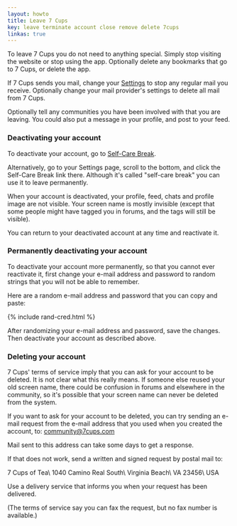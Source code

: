 ```yaml
---
layout: howto
title: Leave 7 Cups
key: leave terminate account close remove delete 7cups
linkas: true
---
```

To leave 7 Cups you do not need to anything special. Simply stop visiting the website or stop using the app. Optionally delete any bookmarks that go to 7 Cups, or delete the app.

If 7 Cups sends you mail, change your [Settings](https://www.7cups.com/member/editAccount.php) to stop any regular mail you receive. Optionally change your mail provider's settings to delete all mail from 7 Cups.

Optionally tell any communities you have been involved with that you are leaving. You could also put a message in your profile, and post to your feed.

### Deactivating your account
To deactivate your account, go to [Self-Care Break](https://www.7cups.com/member/deactivate.php).

Alternatively, go to your Settings page, scroll to the bottom, and click the Self-Care Break link there. Although it's called "self-care break" you can use it to leave permanently.

When your account is deactivated, your profile, feed, chats and profile image are not visible. Your screen name is mostly invisible (except that some people might have tagged you in forums, and the tags will still be visible).

You can return to your deactivated account at any time and reactivate it.

### Permanently deactivating your account
To deactivate your account more permanently, so that you cannot ever reactivate it, first change your e-mail address and password to random strings that you will not be able to remember.

Here are a random e-mail address and password that you can copy and paste:

{% include rand-cred.html %}

After randomizing your e-mail address and password, save the changes. Then deactivate your account as described above.

### Deleting your account
7 Cups' terms of service imply that you can ask for your account to be deleted. It is not clear what this really means. If someone else reused your old screen name, there could be confusion in forums and elsewhere in the community, so it's possible that your screen name can never be deleted from the system.

If you want to ask for your account to be deleted, you can try sending an e-mail request from the e-mail address that you used when you created the account, to: community@7cups.com

Mail sent to this address can take some days to get a response.

If that does not work, send a written and signed request by postal mail to:

7 Cups of Tea\\
1040 Camino Real South\\
Virginia Beach\\
VA 23456\\
USA

Use a delivery service that informs you when your request has been delivered. 

(The terms of service say you can fax the request, but no fax number is available.)
